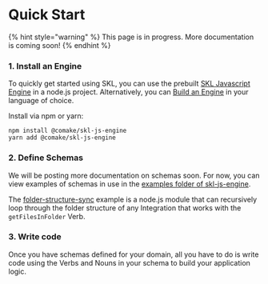 # Quick Start

{% hint style="warning" %}
This page is in progress. More documentation is coming soon!
{% endhint %}

### 1. Install an Engine

To quickly get started using SKL, you can use the prebuilt [SKL Javascript Engine](https://github.com/comake/skl-js-engine) in a node.js project. Alternatively, you can [Build an Engine](main-concepts/engines.md) in your language of choice.

Install via npm or yarn:

```shell
npm install @comake/skl-js-engine
yarn add @comake/skl-js-engine
```

### 2. Define Schemas

We will be posting more documentation on schemas soon. For now, you can view examples of schemas in use in the [examples folder of skl-js-engine](https://github.com/comake/skl-js-engine/tree/main/examples).

The [folder-structure-sync](https://github.com/comake/skl-js-engine/tree/main/examples/folder-structure-sync) example is a node.js module that can recursively loop through the folder structure of any Integration that works with the `getFilesInFolder` Verb.

### 3. Write code

Once you have schemas defined for your domain, all you have to do is write code using the Verbs and Nouns in your schema to build your application logic.